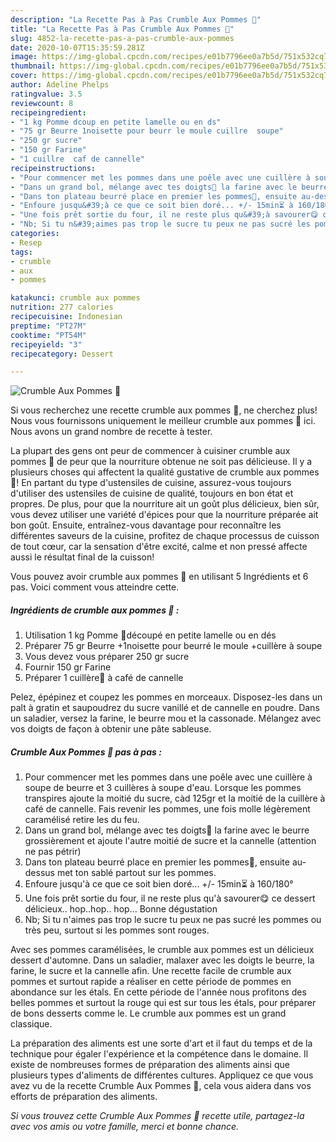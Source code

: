 ```yaml
---
description: "La Recette Pas à Pas Crumble Aux Pommes 🍎"
title: "La Recette Pas à Pas Crumble Aux Pommes 🍎"
slug: 4852-la-recette-pas-a-pas-crumble-aux-pommes
date: 2020-10-07T15:35:59.281Z
image: https://img-global.cpcdn.com/recipes/e01b7796ee0a7b5d/751x532cq70/crumble-aux-pommes-🍎-photo-principale-de-la-recette.jpg
thumbnail: https://img-global.cpcdn.com/recipes/e01b7796ee0a7b5d/751x532cq70/crumble-aux-pommes-🍎-photo-principale-de-la-recette.jpg
cover: https://img-global.cpcdn.com/recipes/e01b7796ee0a7b5d/751x532cq70/crumble-aux-pommes-🍎-photo-principale-de-la-recette.jpg
author: Adeline Phelps
ratingvalue: 3.5
reviewcount: 8
recipeingredient:
- "1 kg Pomme dcoup en petite lamelle ou en ds"
- "75 gr Beurre 1noisette pour beurr le moule cuillre  soupe"
- "250 gr sucre"
- "150 gr Farine"
- "1 cuillre  caf de cannelle"
recipeinstructions:
- "Pour commencer met les pommes dans une poêle avec une cuillère à soupe de beurre et 3 cuillères à soupe d&#39;eau. Lorsque les pommes transpires ajoute la moitié du sucre, càd 125gr et la moitié de la cuillère à café de cannelle. Fais revenir les pommes, une fois molle légèrement caramélisé retire les du feu."
- "Dans un grand bol, mélange avec tes doigts👐 la farine avec le beurre grossièrement et ajoute l&#39;autre moitié de sucre et la cannelle (attention ne pas pétrir)"
- "Dans ton plateau beurré place en premier les pommes🍎, ensuite au-dessus met ton sablé partout sur les pommes."
- "Enfoure jusqu&#39;à ce que ce soit bien doré... +/- 15min⏳ à 160/180°"
- "Une fois prêt sortie du four, il ne reste plus qu&#39;à savourer😋 ce dessert délicieux.. hop..hop.. hop... Bonne dégustation"
- "Nb; Si tu n&#39;aimes pas trop le sucre tu peux ne pas sucré les pommes ou très peu, surtout si les pommes sont rouges."
categories:
- Resep
tags:
- crumble
- aux
- pommes

katakunci: crumble aux pommes 
nutrition: 277 calories
recipecuisine: Indonesian
preptime: "PT27M"
cooktime: "PT54M"
recipeyield: "3"
recipecategory: Dessert

---
```



![Crumble Aux Pommes 🍎](https://img-global.cpcdn.com/recipes/e01b7796ee0a7b5d/751x532cq70/crumble-aux-pommes-🍎-photo-principale-de-la-recette.jpg)

Si vous recherchez une recette crumble aux pommes 🍎, ne cherchez plus! Nous vous fournissons uniquement le meilleur crumble aux pommes 🍎 ici. Nous avons un grand nombre de recette à tester.

La plupart des gens ont peur de commencer à cuisiner crumble aux pommes 🍎 de peur que la nourriture obtenue ne soit pas délicieuse. Il y a plusieurs choses qui affectent la qualité gustative de crumble aux pommes 🍎! En partant du type d'ustensiles de cuisine, assurez-vous toujours d'utiliser des ustensiles de cuisine de qualité, toujours en bon état et propres. De plus, pour que la nourriture ait un goût plus délicieux, bien sûr, vous devez utiliser une variété d'épices pour que la nourriture préparée ait bon goût. Ensuite, entraînez-vous davantage pour reconnaître les différentes saveurs de la cuisine, profitez de chaque processus de cuisson de tout cœur, car la sensation d'être excité, calme et non pressé affecte aussi le résultat final de la cuisson!

<!--inarticleads1-->

Vous pouvez avoir crumble aux pommes 🍎 en utilisant 5 Ingrédients et 6 pas. Voici comment vous atteindre cette.

##### Ingrédients de crumble aux pommes 🍎 :

1. Utilisation 1 kg Pomme 🔪découpé en petite lamelle ou en dés
1. Préparer 75 gr Beurre +1noisette pour beurré le moule +cuillère à soupe
1. Vous devez vous préparer 250 gr sucre
1. Fournir 150 gr Farine
1. Préparer 1 cuillère🥄 à café de cannelle


Pelez, épépinez et coupez les pommes en morceaux. Disposez-les dans un palt à gratin et saupoudrez du sucre vanillé et de cannelle en poudre. Dans un saladier, versez la farine, le beurre mou et la cassonade. Mélangez avec vos doigts de façon à obtenir une pâte sableuse. 

<!--inarticleads2-->

##### Crumble Aux Pommes 🍎 pas à pas :

1. Pour commencer met les pommes dans une poêle avec une cuillère à soupe de beurre et 3 cuillères à soupe d&#39;eau. Lorsque les pommes transpires ajoute la moitié du sucre, càd 125gr et la moitié de la cuillère à café de cannelle. Fais revenir les pommes, une fois molle légèrement caramélisé retire les du feu.
1. Dans un grand bol, mélange avec tes doigts👐 la farine avec le beurre grossièrement et ajoute l&#39;autre moitié de sucre et la cannelle (attention ne pas pétrir)
1. Dans ton plateau beurré place en premier les pommes🍎, ensuite au-dessus met ton sablé partout sur les pommes.
1. Enfoure jusqu&#39;à ce que ce soit bien doré... +/- 15min⏳ à 160/180°
1. Une fois prêt sortie du four, il ne reste plus qu&#39;à savourer😋 ce dessert délicieux.. hop..hop.. hop... Bonne dégustation
1. Nb; Si tu n&#39;aimes pas trop le sucre tu peux ne pas sucré les pommes ou très peu, surtout si les pommes sont rouges.


Avec ses pommes caramélisées, le crumble aux pommes est un délicieux dessert d&#39;automne. Dans un saladier, malaxer avec les doigts le beurre, la farine, le sucre et la cannelle afin. Une recette facile de crumble aux pommes et surtout rapide a réaliser en cette période de pommes en abondance sur les étals. En cette période de l&#39;année nous profitons des belles pommes et surtout la rouge qui est sur tous les étals, pour préparer de bons desserts comme le. Le crumble aux pommes est un grand classique. 

<!--inarticleads1-->

<p>
La préparation des aliments est une sorte d'art et il faut du temps et de la technique pour égaler l'expérience et la compétence dans le domaine. Il existe de nombreuses formes de préparation des aliments ainsi que plusieurs types d'aliments de différentes cultures. Appliquez ce que vous avez vu de la recette Crumble Aux Pommes 🍎, cela vous aidera dans vos efforts de préparation des aliments.
</p>

<p>
<i>Si vous trouvez cette Crumble Aux Pommes 🍎 recette utile, partagez-la avec vos amis ou votre famille, merci et bonne chance.</i>
</p>
